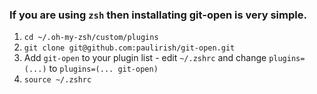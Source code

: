 ### If you are using `zsh` then installating git-open is very simple.

1. `cd ~/.oh-my-zsh/custom/plugins`
2. `git clone git@github.com:paulirish/git-open.git`
3. Add `git-open` to your plugin list - edit `~/.zshrc` and change `plugins=(...)` to `plugins=(... git-open)`
4. `source ~/.zshrc`
